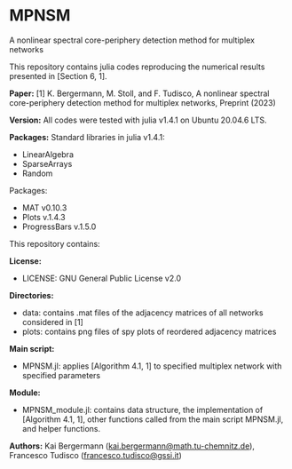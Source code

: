 # MPNSM
A nonlinear spectral core-periphery detection method for multiplex networks

This repository contains julia codes reproducing the numerical results presented in [Section 6, 1].

**Paper:**
[1] K. Bergermann, M. Stoll, and F. Tudisco, A nonlinear spectral core-periphery detection method for multiplex networks, Preprint (2023)

**Version:**
All codes were tested with julia v1.4.1 on Ubuntu 20.04.6 LTS.

**Packages:**
Standard libraries in julia v1.4.1:
 - LinearAlgebra
 - SparseArrays
 - Random

Packages:
 - MAT v0.10.3
 - Plots v.1.4.3
 - ProgressBars v.1.5.0

This repository contains:

**License:**
 - LICENSE: GNU General Public License v2.0

**Directories:**
 - data: contains .mat files of the adjacency matrices of all networks considered in [1]
 - plots: contains png files of spy plots of reordered adjacency matrices
 
**Main script:**
 - MPNSM.jl: applies [Algorithm 4.1, 1] to specified multiplex network with specified parameters
 
**Module:**
 - MPNSM_module.jl: contains data structure, the implementation of [Algorithm 4.1, 1], other functions called from the main script MPNSM.jl, and helper functions.

**Authors:**
Kai Bergermann (kai.bergermann@math.tu-chemnitz.de), Francesco Tudisco (francesco.tudisco@gssi.it)

